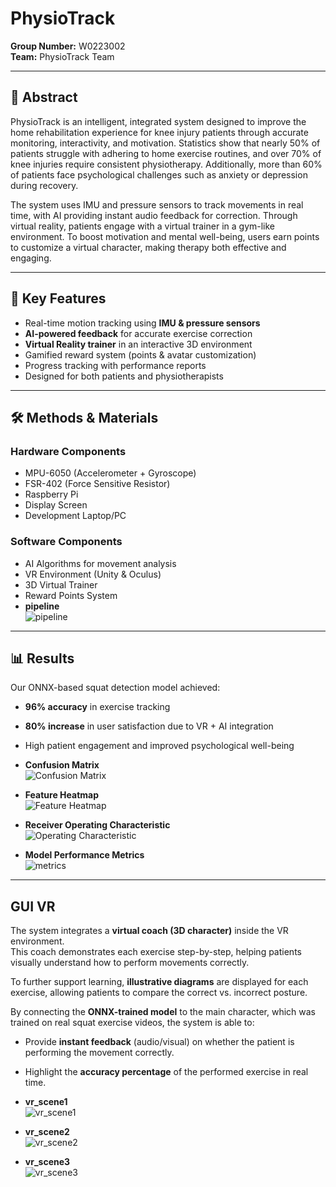 # PhysioTrack

**Group Number:** W0223002  
**Team:** PhysioTrack Team  

---

## 📌 Abstract
PhysioTrack is an intelligent, integrated system designed to improve the home rehabilitation experience for knee injury patients through accurate monitoring, interactivity, and motivation. Statistics show that nearly 50% of patients struggle with adhering to home exercise routines, and over 70% of knee injuries require consistent physiotherapy. Additionally, more than 60% of patients face psychological challenges such as anxiety or depression during recovery.  

The system uses IMU and pressure sensors to track movements in real time, with AI providing instant audio feedback for correction. Through virtual reality, patients engage with a virtual trainer in a gym-like environment. To boost motivation and mental well-being, users earn points to customize a virtual character, making therapy both effective and engaging.

---

## 🎯 Key Features
- Real-time motion tracking using **IMU & pressure sensors**  
- **AI-powered feedback** for accurate exercise correction  
- **Virtual Reality trainer** in an interactive 3D environment  
- Gamified reward system (points & avatar customization)  
- Progress tracking with performance reports  
- Designed for both patients and physiotherapists  

---

## 🛠️ Methods & Materials
### Hardware Components
- MPU-6050 (Accelerometer + Gyroscope)  
- FSR-402 (Force Sensitive Resistor)  
- Raspberry Pi  
- Display Screen  
- Development Laptop/PC  

### Software Components
- AI Algorithms for movement analysis  
- VR Environment (Unity & Oculus)  
- 3D Virtual Trainer  
- Reward Points System
- **pipeline**  
  ![pipeline](Figers/pipeline_1%20(1).png)

---

## 📊 Results
Our ONNX-based squat detection model achieved:  
- **96% accuracy** in exercise tracking  
- **80% increase** in user satisfaction due to VR + AI integration  
- High patient engagement and improved psychological well-being  

- **Confusion Matrix**  
  ![Confusion Matrix](Figers/confusion_matrix.jpg)

- **Feature Heatmap**  
  ![Feature Heatmap](Figers/feature_heatmap.jpg)

- **Receiver Operating Characteristic**  
  ![Operating Characteristic](Figers/Fig5_ROC.png)

- **Model Performance Metrics**  
  ![metrics](project_results/metrics.png)

---

## GUI VR
The system integrates a **virtual coach (3D character)** inside the VR environment.  
This coach demonstrates each exercise step-by-step, helping patients visually understand how to perform movements correctly.  

To further support learning, **illustrative diagrams** are displayed for each exercise, allowing patients to compare the correct vs. incorrect posture.  

By connecting the **ONNX-trained model** to the main character, which was trained on real squat exercise videos, the system is able to:  
- Provide **instant feedback** (audio/visual) on whether the patient is performing the movement correctly.  
- Highlight the **accuracy percentage** of the performed exercise in real time.

- **vr_scene1**  
  ![vr_scene1](Figers/vr_scene1.jpg)

- **vr_scene2**  
  ![vr_scene2](Figers/vr_scene2.jpg)

- **vr_scene3**  
  ![vr_scene3](Figers/vr_scene3.jpg)
